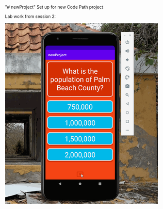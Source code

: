 "# newProject" 
Set up for new Code Path project

Lab work from session 2:

![Flash Card Demo](flashApp2.gif)
